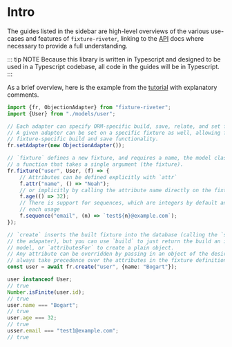 # Intro

The guides listed in the sidebar are high-level overviews of the various use-cases and features of `fixture-riveter`, linking to the [API](/api/) docs where necessary to provide a full understanding.

::: tip NOTE
Because this library is written in Typescript and designed to be used in a Typescript codebase, all code in the guides will be in Typescript.
:::

As a brief overview, here is the example from the [tutorial](/tutorial/) with explanatory comments.

```typescript
import {fr, ObjectionAdapter} from "fixture-riveter";
import {User} from "./models/user";

// Each adapter can specify ORM-specific build, save, relate, and set functions.
// A given adapter can be set on a specific fixture as well, allowing for
// fixture-specific build and save functionality.
fr.setAdapter(new ObjectionAdapter());

// `fixture` defines a new fixture, and requires a name, the model class to build, and
// a function that takes a single argument (the fixture).
fr.fixture("user", User, (f) => {
    // Attributes can be defined explicitly with `attr`
    f.attr("name", () => "Noah");
    // or implicitly by calling the attribute name directly on the fixture
    f.age(() => 32);
    // There is support for sequences, which are integers by default and increment on
    // each usage
    f.sequence("email", (n) => `test${n}@example.com`);
});

// `create` inserts the built fixture into the database (calling the `save` function in
// the adapater), but you can use `build` to just return the build an instance of the
// model, or `attributesFor` to create a plain object.
// Any attribute can be overridden by passing in an object of the desired changes. These
// always take precedence over the attributes in the fixture definition.
const user = await fr.create("user", {name: "Bogart"});

user instanceof User;
// true
Number.isFinite(user.id);
// true
user.name === "Bogart";
// true
user.age === 32;
// true
usser.email === "test1@example.com";
// true
```
